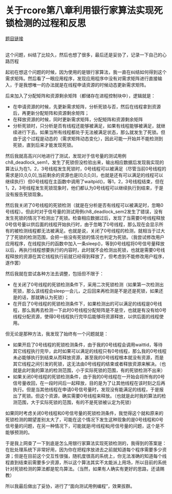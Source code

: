 # 关于rcore第八章利用银行家算法实现死锁检测的过程和反思
[题目链接](https://learningos.github.io/rust-based-os-comp2023/chapter8/5exercise.html)

<br> 这个问题，纠结了比较久，然后也想了很多，最后还是妥协了，记录一下自己的心路历程

<p> 起初在想这个问题的时候，因为使用的是银行家算法，我一直在纠结如何得到这个需求矩阵。然后看了一眼应用程序，发现应用程序中没有对需求矩阵进行直接输入，于是我想唯一的办法就是在线程申请资源的时候动态更新需求矩阵。
<p> 后来加入了分配矩阵和资源剩余矩阵（都储存在进程控制块中），逻辑就是：</p>

+ 在申请资源的时候，先更新需求矩阵，分析死锁与否，然后在线程拿到资源后，再更新分配矩阵和资源剩余矩阵；
+ 在释放资源的时候，同时更新需求矩阵，分配矩阵和资源剩余矩阵
+ 分析死锁时，只分析是否有线程还能够被满足，如果有线程能够被满足，就继续进行下去。如果当所有线程都处于无法被满足状态，那么就发生了死锁。但由于这个过程是动态的（需求矩阵动态变化），因此可能一开始并不能检测到死锁，直到后来才能发现死锁。
<p> 然后我就高高兴兴地进行了测试，发现对于信号量的测试用例ch8_deadlock_sem1，发生了死锁但没检验出来，输出相应数据后发现我实现的算法认为在1，2，3号线程发生死锁时，0号线程可以被满足（尽管当前0号线程的需求是[0,0,0,0],当前剩余的资源也是[0,0,0,0]，也就是还有可以满足的线程可以继续执行）但0号线程在主函数中调用了waitpid()，等1，2，3号线程结束，但在1，2，3号线程发生死锁现象时，他们都认为0号线程可以继续执行到结束，于是没有报告死锁现象。
<p> 然后我关闭了0号线程的死锁检测（就是在分析是否有线程可以被满足时，忽略0号线程）。但此时对于信号量的测试用例ch8_deadlock_sem2发生了错误，没有发生死锁的情况下检测出了死锁。检查相应数据过后，发现了当需要0号线程释放0号信号量以供后面的线程开始执行时，由于忽略了0号线程，那么现在会显示所有的被检测线程都无法被满足。也就是说，关闭了0号线程的检测，就相当于过大了了死锁的检测范围，会把一些没有死锁的情况也判定为死锁。（我尝试修改用户应用程序，在线程执行的函数中加入一条sleep()，等到0号线程将0号信号量释放以后，再执行线程想要执行的内容时，此时就不会检测出死锁，也就是需要0号线程释放的资源在其它线程执行前就已经得到释放了，但考虑到不能修改用户程序，遂作罢）
<p> 然后我就在尝试各种方法去调整，包括但不限于：
  
+ 在关闭了0号线程的死锁检测条件下，采用二次死锁检测（如果第一次检测出死锁，那么该线程会sleep一会儿，之后回来再检测是不是还是死锁，如果还是的话，那就确认为死锁）；
+ 在开启了0号线程的死锁检测条件下，如果检测出的可以满足的线程是0号线程，那么我再去检测一下此时0号线程分配矩阵是不是空，也就是有没有给0号线程分配资源，使得0号线程执行完毕后能够将资源释放，以供后面的线程使用。

<p> 但无论是那种方法，我发现了始终有一个问题就是：

+ 如果开启了0号线程的死锁检测条件，由于我的0号线程会调用waittid，等待其它线程执行完毕，此时如果可以满足的线程只有0号线程，那么我的0号线程未必能够执行到结束从而释放资源，甚至我的0号线程根本就没有资源，而是其它线程之间引发的死锁，这无法由0号线程的结束或者释放资源来解决。（也就是此时我的算法的检测范围，小于实际死锁的范围，有的死锁检测不出来）
+ 如果关闭0号线程的死锁检测条件，由于我的0号线程在一开始会将所有的0号信号量收回，在一段时间后一起释放，目的是为了让其他线程在该时刻之后再执行。但是当其他线程在申请0号信号量时，发现没有能满足的线程，于是报出了死锁。但这个资源，确实需要0号线程来释放。（也就是此时我的算法的检测范围，大于实际死锁的范围，有的不是死锁被认定为死锁）

<p> 如果同时考虑关闭0号线程和0号信号量的死锁检测条件，我觉得这个就和原来的死锁检测的期望差别太大了，可能在这个情况下发生这种现象的是0号线程和0号信号量的问题，在另一种情况下，可能就是i号线程和j号信号量的问题，这个是不能够预测的。

<p> 于是我上网查了一下到底是怎么用银行家算法实现死锁检测的，我得到的答案是：在批处理系统下非常好用，因为你在把程序放进去之前就知道每个程序需要多少资源；但是在目前这个交互性很强，随机度很高的系统上，你无法准确的知道每个线程直到结束前需要多少资源，所以这个算法其实不太能派上用场，所以目前的系统针对死锁检测的算法都是鸵鸟算法。（当然，如果有人确实有更好的思路，还请赐教）

<p> 所以我最后做出了妥协，进行了“面向测试用例编程”，效果拔群。

